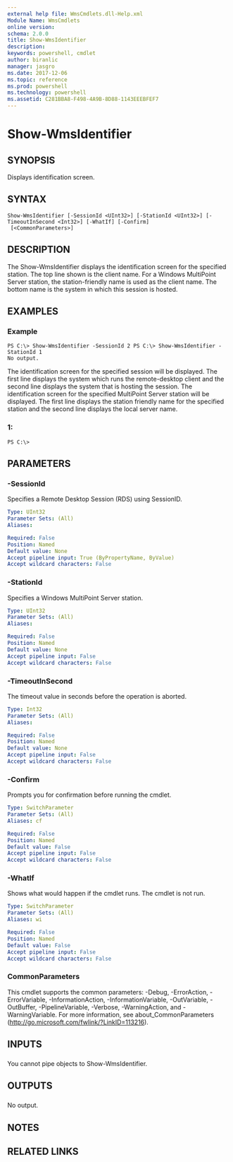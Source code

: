 ```yaml
---
external help file: WmsCmdlets.dll-Help.xml
Module Name: WmsCmdlets
online version: 
schema: 2.0.0
title: Show-WmsIdentifier
description: 
keywords: powershell, cmdlet
author: biranlic
manager: jasgro
ms.date: 2017-12-06
ms.topic: reference
ms.prod: powershell
ms.technology: powershell
ms.assetid: C281BBA8-F498-4A9B-8D88-1143EEEBFEF7
---
```


# Show-WmsIdentifier

## SYNOPSIS
Displays identification screen.

## SYNTAX

```
Show-WmsIdentifier [-SessionId <UInt32>] [-StationId <UInt32>] [-TimeoutInSecond <Int32>] [-WhatIf] [-Confirm]
 [<CommonParameters>]
```

## DESCRIPTION
The Show-WmsIdentifier displays the identification screen for the specified station.
The top line shown is the client name.
For a Windows MultiPoint Server station, the station-friendly name is used as the client name.
The bottom name is the system in which this session is hosted.

## EXAMPLES

### Example
```
PS C:\> Show-WmsIdentifier -SessionId 2 PS C:\> Show-WmsIdentifier -StationId 1
No output.
```

The identification screen for the specified session will be displayed.
The first line displays the system which runs the remote-desktop client and the second line displays the system that is hosting the session. 
The identification screen for the specified MultiPoint Server station will be displayed.
The first line displays the station friendly name for the specified station and the second line displays the local server name.

### 1:
```
PS C:\>
```

## PARAMETERS

### -SessionId
Specifies a Remote Desktop Session (RDS) using SessionID.

```yaml
Type: UInt32
Parameter Sets: (All)
Aliases: 

Required: False
Position: Named
Default value: None
Accept pipeline input: True (ByPropertyName, ByValue)
Accept wildcard characters: False
```

### -StationId
Specifies a Windows MultiPoint Server station.

```yaml
Type: UInt32
Parameter Sets: (All)
Aliases: 

Required: False
Position: Named
Default value: None
Accept pipeline input: False
Accept wildcard characters: False
```

### -TimeoutInSecond
The timeout value in seconds before the operation is aborted.

```yaml
Type: Int32
Parameter Sets: (All)
Aliases: 

Required: False
Position: Named
Default value: None
Accept pipeline input: False
Accept wildcard characters: False
```

### -Confirm
Prompts you for confirmation before running the cmdlet.

```yaml
Type: SwitchParameter
Parameter Sets: (All)
Aliases: cf

Required: False
Position: Named
Default value: False
Accept pipeline input: False
Accept wildcard characters: False
```

### -WhatIf
Shows what would happen if the cmdlet runs.
The cmdlet is not run.

```yaml
Type: SwitchParameter
Parameter Sets: (All)
Aliases: wi

Required: False
Position: Named
Default value: False
Accept pipeline input: False
Accept wildcard characters: False
```

### CommonParameters
This cmdlet supports the common parameters: -Debug, -ErrorAction, -ErrorVariable, -InformationAction, -InformationVariable, -OutVariable, -OutBuffer, -PipelineVariable, -Verbose, -WarningAction, and -WarningVariable. For more information, see about_CommonParameters (http://go.microsoft.com/fwlink/?LinkID=113216).

## INPUTS

###  
You cannot pipe objects to Show-WmsIdentifier.

## OUTPUTS

###  
No output.

## NOTES

## RELATED LINKS

